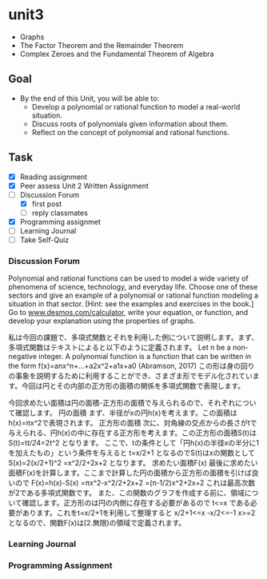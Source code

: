 # unit3

- Graphs
- The Factor Theorem and the Remainder Theorem
- Complex Zeroes and the Fundamental Theorem of Algebra

## Goal

- By the end of this Unit, you will be able to:
  - Develop a polynomial or rational function to model a real-world situation.
  - Discuss roots of polynomials given information about them.
  - Reflect on the concept of polynomial and rational functions.

## Task

- [x] Reading assignment
- [x] Peer assess Unit 2 Written Assignment
- [ ] Discussion Forum
  - [x] first post
  - [ ] reply classmates
- [x] Programming assignmet
- [ ] Learning Journal
- [ ] Take Self-Quiz

### Discussion Forum

Polynomial and rational functions can be used to model a wide variety of phenomena of science, technology, and everyday life.
Choose one of these sectors and give an example of a polynomial or rational function modeling a situation in that sector. [Hint: see the examples and exercises in the book.]
Go to www.desmos.com/calculator, write your equation, or function, and develop your explanation using the properties of graphs.

私は今回の課題で、多項式関数とそれを利用した例について説明します。まず、多項式関数はテキストによると以下のように定義されます。
Let n be a non-negative integer. A polynomial function is a function that can be written in the form
f(x)=anx^n+...+a2x^2+a1x+a0
(Abramson, 2017)
この形は身の回りの事象を説明するために利用することができ、さまざま形でモデル化されています。今回は円とその内部の正方形の面積の関係を多項式関数で表現します。

今回求めたい面積は円の面積-正方形の面積で与えられるので、それぞれについて確認します。
円の面積
まず、半径がxの円h(x)を考えます。この面積はh(x)=πx^2で表現されます。
正方形の面積
次に、対角線の交点からの長さがtで与えられる、円h(x)の中に存在する正方形を考えます。この正方形の面積S(t)は
S(t)=t*t/2*4=2t^2
となります。
ここで、tの条件として「円h(x)の半径xの半分に1を加えたもの」という条件を与えると
t=x/2+1
となるのでS(t)はxの関数として
S(x)=2(x/2+1)^2
=x^2/2+2x+2
となります。
求めたい面積F(x)
最後に求めたい面積F(x)を計算します。ここまで計算した円の面積から正方形の面積を引けば良いので
F(x)=h(x)-S(x)
=πx^2-x^2/2+2x+2
=(π-1/2)x^2+2x+2
これは最高次数が2である多項式関数です。
また、この関数のグラフを作成する前に、領域について確認します。正方形のは円の内側に存在する必要があるので
t<=x
である必要があります。これをt=x/2+1を利用して整理すると
x/2+1<=x
-x/2<=-1
x>=2
となるので、関数F(x)は[2.無限)の領域で定義されます。

### Learning Journal

### Programming Assignment
